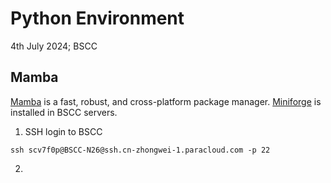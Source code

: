 # Python Environment

4th July 2024; BSCC

## Mamba

[Mamba](https://mamba.readthedocs.io/en/latest/index.html) is a fast, robust, and cross-platform package manager. [Miniforge](https://github.com/conda-forge/miniforge) is installed in BSCC servers.

1. SSH login to BSCC
```
ssh scv7f0p@BSCC-N26@ssh.cn-zhongwei-1.paracloud.com -p 22
```

2. 